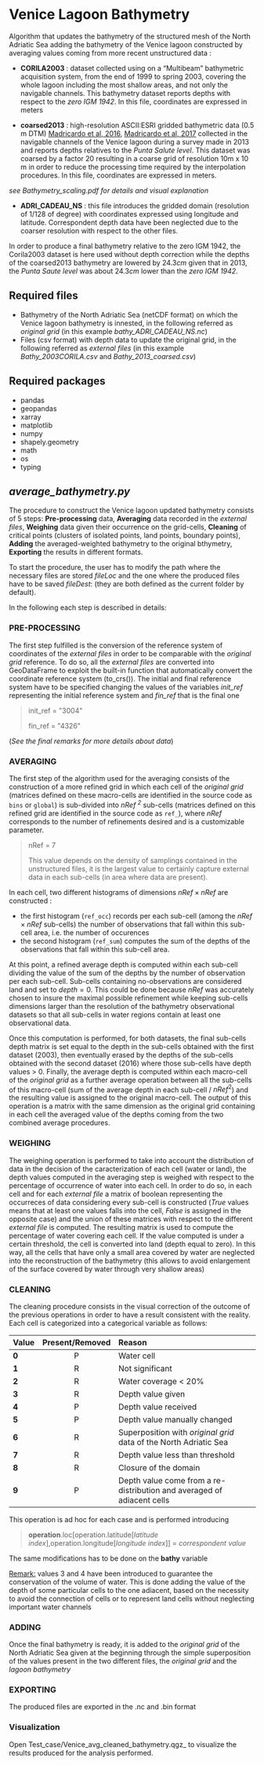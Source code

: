 # Venice Lagoon Bathymetry
Algorithm that updates the bathymetry of the structured mesh of the North Adriatic Sea adding the bathymetry of the Venice lagoon constructed by averaging values coming from more recent unstructured data :

- **CORILA2003** : dataset collected using on a “Multibeam” bathymetric acquisition system, from the end of 1999 to spring 2003, covering the whole lagoon including the most shallow areas, and not only the navigable channels. This bathymetry dataset reports depths with respect to the *zero IGM 1942*. In this file, coordinates are expressed in meters


- **coarsed2013** : high-resolution ASCII:ESRI gridded bathymetric data (0.5 m DTM) [Madricardo et al, 2016](http://dx.doi.org/10.1594/IEDA/323605), [Madricardo et al, 2017](https://doi.org/10.1038/sdata.2017.121) collected in the navigable channels of the Venice lagoon during a survey made in 2013 and reports depths relatives to the *Punta Salute level*. This dataset was coarsed by a factor 20 resulting in a coarse grid of resolution 10m x 10 m in order to reduce the processing time required by the interpolation procedures. In this file, coordinates are expressed in meters.

_see Bathymetry_scaling.pdf for details and visual explanation_
  
- **ADRI_CADEAU_NS** : this file introduces the gridded domain (resolution of 1/128 of degree) with coordinates expressed using longitude and latitude. Correspondent depth data have been neglected due to the coarser resolution with respect to the other files.


In order to produce a final bathymetry relative to the zero IGM 1942, the Corila2003 dataset is here used without depth correction while the depths of the coarsed2013 bathymetry are lowered by $24.3cm$ given that in 2013, the *Punta Saute level* was about $24.3cm$ lower than the *zero IGM 1942*.

## Required files
 - Bathymetry of the North Adriatic Sea (netCDF format) on which the Venice lagoon bathymetry is innested, in the following referred as _original grid_ (in this example _bathy_ADRI_CADEAU_NS.nc_)
 - Files (csv format) with depth data to update the original grid, in the following referred as _external files_ (in this example _Bathy_2003CORILA.csv_ and _Bathy_2013_coarsed.csv_)

## Required packages

- pandas
- geopandas
- xarray 
- matplotlib
- numpy 
- shapely.geometry
- math
- os
- typing

## _average_bathymetry.py_
The procedure to construct the Venice lagoon updated bathymetry consists of 5 steps: __Pre-processing__ data, __Averaging__ data recorded in the _external files_, __Weighing__ data given their occurrence on the grid-cells, __Cleaning__ of critical points (clusters of isolated points, land points, boundary points), __Adding__ the averaged-weighted bathymetry to the original bthymetry, __Exporting__ the results in different formats.

To start the procedure, the user has to modify the path where the necessary files are stored _fileLoc_ and the one where the produced files have to be saved _fileDest_: (they are both defined as the current folder by default).

In the following each step is described in details:

### PRE-PROCESSING 
The first step fulfilled is the conversion of the reference system of coordinates of the _external files_ in order to be comparable with the _original grid_ reference. To do so, all the _external files_ are converted into GeoDataFrame to exploit the built-in function that automatically convert the coordinate reference system (to_crs()). The initial and final reference system have to be specified changing the values of the variables _init_ref_ representing the initial reference system and _fin_ref_ that is the final one

>init_ref = "3004"
>
>fin_ref = "4326"

(_See the final remarks for more details about data_)

### AVERAGING
The first step of the algorithm used for the averaging consists of the construction of a more refined grid in which each cell of the _original grid_ (matrices defined on these macro-cells are identified in the source code as `bins` or `global`) is sub-divided into _nRef <sup>2</sup>_ sub-cells  (matrices defined on this refined grid are identified in the source code as `ref_`), where _nRef_ corresponds to the number of refinements desired and is a customizable parameter.

> nRef = 7 
> 
> This value depends on the density of samplings contained in the unstructured files, it is the largest value to certainly capture external data in each sub-cells (in area where data are present).

In each cell, two different histograms of dimensions $nRef \times nRef$ are constructed :
- the first histogram (`ref_occ`) records per each sub-cell (among the $nRef \times nRef$ sub-cells) the number of observations that fall within this sub-cell area, i.e. the number of occurences
- the second histogram (`ref_sum`) computes the sum of the depths of the observations that fall within this sub-cell area. 

At this point, a refined average depth is computed within each sub-cell dividing the value of the sum of the depths by the number of observation per each sub-cell. Sub-cells containing no-observations are considered land and set to $depth=0$. This could be done because $nRef$ was accurately chosen to insure the maximal possible refinement while keeping sub-cells dimensions larger than the resolution of the bathymetry observational datasets so that all sub-cells in water regions contain at least one observational data.

Once this computation is performed, for both datasets, the final sub-cells depth matrix is set equal to the depth in the sub-cells obtained with the first dataset (2003), then eventually erased by the depths of the sub-cells obtained with the second dataset (2016) where those sub-cells have depth values > 0. 
Finally, the average depth is computed within each macro-cell of the _original grid_ as a further average operation between all the sub-cells of this macro-cell (sum of the average depth in each sub-cell / $nRef ^2$) and the resulting value is assigned to the original macro-cell. The output of this operation is a matrix with the same dimension as the original grid containing in each cell the averaged value of the depths coming from the two combined average procedures.

### WEIGHING 
The weighing operation is performed to take into account the distribution of data in the decision of the caracterization of each cell (water or land), the depth values computed in the averaging step is weighed with respect to the percentage of occurrence of water into each cell. In order to do so, in each cell and for each _external file_ a matrix of boolean representing the occurreces of data considering every sub-cell is constructed (_True_ values means that at least one values falls into the cell, _False_ is assigned in the opposite case) and the union of these matrices with respect to the different _external file_ is computed. The resulting matrix is used to compute the percentage of water covering each cell. If the value computed is under a certain threshold, the cell is converted into land (depth equal to zero). In this way, all the cells that have only a small area covered by water are neglected into the reconstruction of the bathymetry (this allows to avoid enlargement of the surface covered by water through very shallow areas)

### CLEANING
The cleaning procedure consists in the visual correction of the outcome of the previous operations in order to have a result consistent with the reality.
Each cell is categorized into a categorical variable as follows:

| Value     |Present/Removed | Reason  |
| :---      |       :----:       |    :----    |
| **0**     | P       | Water cell |
| **1**     | R       | Not significant |
| **2**     | R       | Water coverage < 20% |
| **3**     | R       | Depth value given     |
| **4**     | P       | Depth value received   |
| **5**     | P       | Depth value manually changed      |
| **6**     | R       | Superposition with _original grid_ data of the North Adriatic Sea  |
| **7**     | R       | Depth value less than threshold      |
| **8**     | R       | Closure of the domain     |
| **9**     | P       | Depth value come from a re-distribution and averaged of adiacent cells     |


This operation is ad hoc for each case and is performed introducing 
>__operation__.loc[operation.latitude[_latitude index_],operation.longitude[_longitude index_]] = _correspondent value_

The same modifications has to be done on the __bathy__ variable

<ins>Remark:</ins> values 3 and 4 have been introduced to guarantee the conservation of the volume of water. This is done adding the value of the depth of some particular cells to the one adiacent, based on the necessity to avoid the connection of cells or to represent land cells without neglecting important water channels

### ADDING
Once the final bathymetry is ready, it is added to the _original grid_ of the North Adriatic Sea given at the beginning through the simple superposition of the values present in the two different files, the _original grid_ and the _lagoon bathymetry_

### EXPORTING
The produced files are exported in the .nc and .bin format


### Visualization
Open Test_case/Venice_avg_cleaned_bathymetry.qgz_ to visualize the results produced for the analysis performed.

